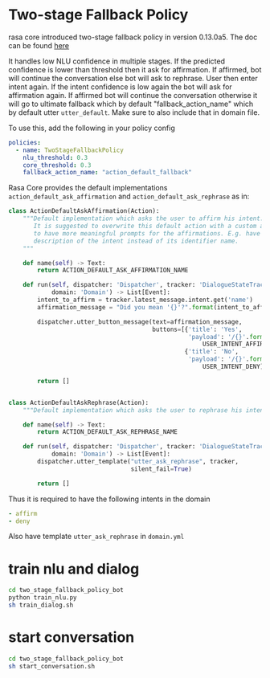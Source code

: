 Two-stage Fallback Policy
=========================
rasa core introduced two-stage fallback policy in 
version 0.13.0a5.
The doc can be found [here](https://rasa.com/docs/core/master/policies/#two-stage-fallback-policy)

It handles low NLU confidence in multiple stages.
If the predicted confidence is lower than threshold
then it ask for affirmation. If affirmed, bot will continue
the conversation else bot will ask to rephrase.
User then enter intent again. If the intent confidence is low again
the bot will ask for affirmation again. If affirmed
bot will continue the conversation otherwise it will
go to ultimate fallback which by default
 "fallback_action_name" which by default utter `utter_default`.
Make sure to also include that in domain file.

To use this, add the following in your policy config
```yaml
policies:
  - name: TwoStageFallbackPolicy
    nlu_threshold: 0.3
    core_threshold: 0.3
    fallback_action_name: "action_default_fallback"
```

Rasa Core provides the default implementations
`action_default_ask_affirmation` and
`action_default_ask_rephrase` as in:

```python
class ActionDefaultAskAffirmation(Action):
    """Default implementation which asks the user to affirm his intent.
       It is suggested to overwrite this default action with a custom action
       to have more meaningful prompts for the affirmations. E.g. have a
       description of the intent instead of its identifier name.
    """

    def name(self) -> Text:
        return ACTION_DEFAULT_ASK_AFFIRMATION_NAME

    def run(self, dispatcher: 'Dispatcher', tracker: 'DialogueStateTracker',
            domain: 'Domain') -> List[Event]:
        intent_to_affirm = tracker.latest_message.intent.get('name')
        affirmation_message = "Did you mean '{}'?".format(intent_to_affirm)

        dispatcher.utter_button_message(text=affirmation_message,
                                        buttons=[{'title': 'Yes',
                                                  'payload': '/{}'.format(
                                                      USER_INTENT_AFFIRM)},
                                                 {'title': 'No',
                                                  'payload': '/{}'.format(
                                                      USER_INTENT_DENY)}])

        return []


class ActionDefaultAskRephrase(Action):
    """Default implementation which asks the user to rephrase his intent."""

    def name(self) -> Text:
        return ACTION_DEFAULT_ASK_REPHRASE_NAME

    def run(self, dispatcher: 'Dispatcher', tracker: 'DialogueStateTracker',
            domain: 'Domain') -> List[Event]:
        dispatcher.utter_template("utter_ask_rephrase", tracker,
                                  silent_fail=True)

        return []
```

Thus it is required to have the following intents in the domain
```yaml
- affirm
- deny
```

Also have template `utter_ask_rephrase` in `domain.yml`


# train nlu and dialog
```bash
cd two_stage_fallback_policy_bot
python train_nlu.py
sh train_dialog.sh 
```

# start conversation
```bash
cd two_stage_fallback_policy_bot
sh start_conversation.sh
```
